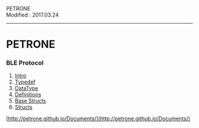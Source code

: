 PETRONE<br>
Modified : 2017.03.24

---

# PETRONE


### BLE Protocol
1. [Intro](ble_protocol_intro.md)
2. [Typedef](ble_protocol_typedef.md)
3. [DataType](ble_protocol_datatype.md)
4. [Definitions](ble_protocol_definitions.md)
5. [Base Structs](ble_protocol_base_structs.md)
6. [Structs](ble_protocol_structs.md)



[http://petrone.github.io/Documents/](http://petrone.github.io/Documents/)
